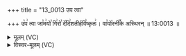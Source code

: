 +++
title = "13_0013 उप त्वा"

+++
उ꣡प꣢ त्वा जा꣣म꣢यो꣣ गि꣢रो꣣ दे꣡दि꣢शतीर्हवि꣣ष्कृतः꣢। वा꣣यो꣡रनी꣢꣯के अस्थिरन् ॥ 13:0013 ॥

<details><summary>मूलम् (VC)</summary>

उ꣡प꣢ त्वा जा꣣म꣢यो꣣ गि꣢रो꣣ दे꣡दि꣢शतीर्हवि꣣ष्कृ꣡तः꣢ । वा꣣यो꣡रनी꣢꣯के अस्थिरन् ॥१३॥
</details>

<details><summary>विस्वर-मूलम् (VC)</summary>

उप त्वा जामयो गिरो देदिशतीर्हविष्कृतः । वायोरनीके अस्थिरन् ॥१३॥
</details>